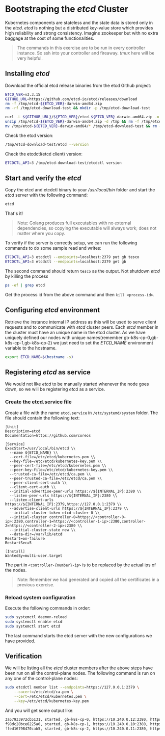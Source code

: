 # Bootstraping the _etcd_ Cluster
Kubernetes components are stateless and the state data is stored only in the _etcd_. _etcd_ is nothing but a distributed key-value store which provides high reliability and strong consistency. Imagine zookeeper but with no extra baggage at the cost of some functionalities.

> The commands in this exercise are to be run in every controller instance. So ssh into your controller and fireaway. _tmux_ here will be very helpful.

## Installing _etcd_
Download the official etcd release binaries from the etcd Github project:
``` bash
ETCD_VER=v3.3.15
GITHUB_URL=https://github.com/etcd-io/etcd/releases/download
rm -f /tmp/etcd-${ETCD_VER}-darwin-amd64.zip
rm -rf /tmp/etcd-download-test && mkdir -p /tmp/etcd-download-test

curl -L ${GITHUB_URL}/${ETCD_VER}/etcd-${ETCD_VER}-darwin-amd64.zip -o /tmp/etcd-${ETCD_VER}-darwin-amd64.zip
unzip /tmp/etcd-${ETCD_VER}-darwin-amd64.zip -d /tmp && rm -f /tmp/etcd-${ETCD_VER}-darwin-amd64.zip
mv /tmp/etcd-${ETCD_VER}-darwin-amd64/* /tmp/etcd-download-test && rm -rf mv /tmp/etcd-${ETCD_VER}-darwin-amd64
```

Check the etcd version:
``` bash
/tmp/etcd-download-test/etcd --version
```
Check the etcdctl(etcd client) version:
``` bash
ETCDCTL_API=3 /tmp/etcd-download-test/etcdctl version
```

## Start and verify the _etcd_
Copy the etcd and etcdctl binary to your _/usr/local/bin_ folder and start the _etcd_ server with the following command:
``` bash
etcd
```
That's it!

>Note:
>Golang produces full executables with no external dependencies, so copying the executable will always work; does not matter where you copy.

To verify if the server is correctly setup, we can run the following commands to do some sample read and writes:
``` bash
ETCDCTL_API=3 etcdctl --endpoints=localhost:2379 put gb tesco
ETCDCTL_API=3 etcdctl --endpoints=localhost:2379 get gb
```
The second command should return ```tesco``` as the output. Not shutdown _etcd_ by killing the process
``` bash
ps -ef | grep etcd
```
Get the process id from the above command and then ```kill <process-id>```.

## Configuring _etcd_ environment
Retrieve the instance internal IP address as this will be used to serve client requests and to communicate with _etcd_ cluster peers. Each _etcd_ member in the cluster must have an unique name in the etcd cluster. As we have uniquely defined our nodes with unique names(remember gb-k8s-cp-0,gb-k8s-cp-1,gb-k8s-cp-2) we just need to set the _ETCD_NAME_ environment variable to the hostname.
``` bash
export ETCD_NAME=$(hostname -s)
```

## Registering _etcd_ as service
We would not like _etcd_ to be manually started whenever the node goes down, so we will be registering _etcd_ as a service.

### Create the etcd.service file
Create a file with the name ```etcd.service``` in ```/etc/systemd/system``` folder. 
The file should contain the following text:
``` service
[Unit]
Description=etcd
Documentation=https://github.com/coreos

[Service]
ExecStart=/usr/local/bin/etcd \\
  --name ${ETCD_NAME} \\
  --cert-file=/etc/etcd/kubernetes.pem \\
  --key-file=/etc/etcd/kubernetes-key.pem \\
  --peer-cert-file=/etc/etcd/kubernetes.pem \\
  --peer-key-file=/etc/etcd/kubernetes-key.pem \\
  --trusted-ca-file=/etc/etcd/ca.pem \\
  --peer-trusted-ca-file=/etc/etcd/ca.pem \\
  --peer-client-cert-auth \\
  --client-cert-auth \\
  --initial-advertise-peer-urls https://${INTERNAL_IP}:2380 \\
  --listen-peer-urls https://${INTERNAL_IP}:2380 \\
  --listen-client-urls https://${INTERNAL_IP}:2379,https://127.0.0.1:2379 \\
  --advertise-client-urls https://${INTERNAL_IP}:2379 \\
  --initial-cluster-token etcd-cluster-0 \\
  --initial-cluster controller-0=https://<controller-0-ip>:2380,controller-1=https://<controller-1-ip>:2380,controller-2=https://<controller-2-ip>:2380 \\
  --initial-cluster-state new \\
  --data-dir=/var/lib/etcd
Restart=on-failure
RestartSec=5

[Install]
WantedBy=multi-user.target
```
The part in ```<controller-{number}-ip>``` is to be replaced by the actual ips of the nodes.
>Note:
> Remember we had generated and copied all the certificates in a previous exercise.

### Reload system configuration
Execute the following commands in order:
``` bash
sudo systemctl daemon-reload
sudo systemctl enable etcd
sudo systemctl start etcd
```
The last command starts the etcd server with the new configurations we have provided.

## Verification
We will be listing all the _etcd_ cluster members after the above steps have been run on all the control-plane nodes. 
The following command is run on any one of the control-plane nodes:
``` bash
sudo etcdctl member list --endpoints=https://127.0.0.1:2379 \
    --cacert=/etc/etcd/ca.pem \
    --cert=/etc/etcd/kubernetes.pem \
    --key=/etc/etcd/kubernetes-key.pem
```
And you will get some output like:
``` bash
3a57933972cb5131, started, gb-k8s-cp-0, https://10.240.0.12:2380, https://10.240.0.12:2379
f98dc20bce6225a0, started, gb-k8s-cp-1, https://10.240.0.10:2380, https://10.240.0.10:2379
ffed16798470cab5, started, gb-k8s-cp-2, https://10.240.0.11:2380, https://10.240.0.11:2379
```